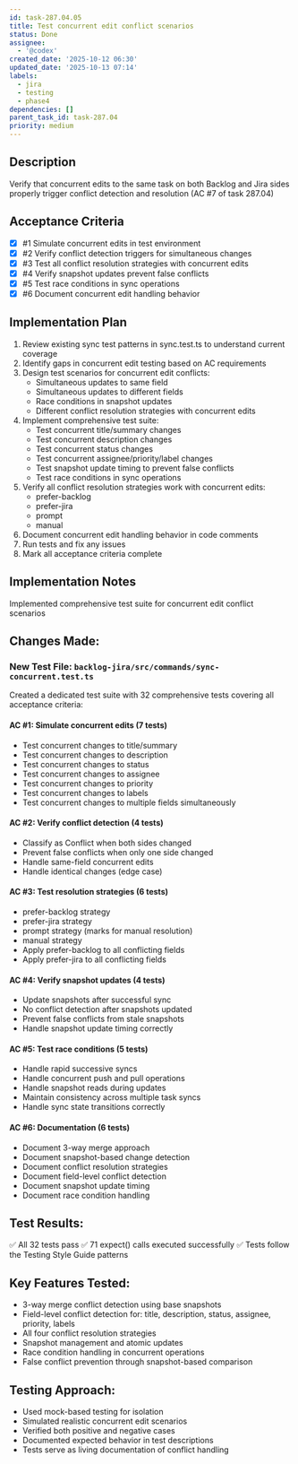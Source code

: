 ```yaml
---
id: task-287.04.05
title: Test concurrent edit conflict scenarios
status: Done
assignee:
  - '@codex'
created_date: '2025-10-12 06:30'
updated_date: '2025-10-13 07:14'
labels:
  - jira
  - testing
  - phase4
dependencies: []
parent_task_id: task-287.04
priority: medium
---
```


## Description

<!-- SECTION:DESCRIPTION:BEGIN -->
Verify that concurrent edits to the same task on both Backlog and Jira sides properly trigger conflict detection and resolution (AC #7 of task 287.04)
<!-- SECTION:DESCRIPTION:END -->

## Acceptance Criteria
<!-- AC:BEGIN -->
- [x] #1 Simulate concurrent edits in test environment
- [x] #2 Verify conflict detection triggers for simultaneous changes
- [x] #3 Test all conflict resolution strategies with concurrent edits
- [x] #4 Verify snapshot updates prevent false conflicts
- [x] #5 Test race conditions in sync operations
- [x] #6 Document concurrent edit handling behavior
<!-- AC:END -->

## Implementation Plan

<!-- SECTION:PLAN:BEGIN -->
1. Review existing sync test patterns in sync.test.ts to understand current coverage
2. Identify gaps in concurrent edit testing based on AC requirements
3. Design test scenarios for concurrent edit conflicts:
   - Simultaneous updates to same field
   - Simultaneous updates to different fields
   - Race conditions in snapshot updates
   - Different conflict resolution strategies with concurrent edits
4. Implement comprehensive test suite:
   - Test concurrent title/summary changes
   - Test concurrent description changes
   - Test concurrent status changes
   - Test concurrent assignee/priority/label changes
   - Test snapshot update timing to prevent false conflicts
   - Test race conditions in sync operations
5. Verify all conflict resolution strategies work with concurrent edits:
   - prefer-backlog
   - prefer-jira
   - prompt
   - manual
6. Document concurrent edit handling behavior in code comments
7. Run tests and fix any issues
8. Mark all acceptance criteria complete
<!-- SECTION:PLAN:END -->

## Implementation Notes

<!-- SECTION:NOTES:BEGIN -->
Implemented comprehensive test suite for concurrent edit conflict scenarios

## Changes Made:

### New Test File: `backlog-jira/src/commands/sync-concurrent.test.ts`
Created a dedicated test suite with 32 comprehensive tests covering all acceptance criteria:

#### AC #1: Simulate concurrent edits (7 tests)
- Test concurrent changes to title/summary
- Test concurrent changes to description
- Test concurrent changes to status
- Test concurrent changes to assignee
- Test concurrent changes to priority
- Test concurrent changes to labels
- Test concurrent changes to multiple fields simultaneously

#### AC #2: Verify conflict detection (4 tests)
- Classify as Conflict when both sides changed
- Prevent false conflicts when only one side changed
- Handle same-field concurrent edits
- Handle identical changes (edge case)

#### AC #3: Test resolution strategies (6 tests)
- prefer-backlog strategy
- prefer-jira strategy
- prompt strategy (marks for manual resolution)
- manual strategy
- Apply prefer-backlog to all conflicting fields
- Apply prefer-jira to all conflicting fields

#### AC #4: Verify snapshot updates (4 tests)
- Update snapshots after successful sync
- No conflict detection after snapshots updated
- Prevent false conflicts from stale snapshots
- Handle snapshot update timing correctly

#### AC #5: Test race conditions (5 tests)
- Handle rapid successive syncs
- Handle concurrent push and pull operations
- Handle snapshot reads during updates
- Maintain consistency across multiple task syncs
- Handle sync state transitions correctly

#### AC #6: Documentation (6 tests)
- Document 3-way merge approach
- Document snapshot-based change detection
- Document conflict resolution strategies
- Document field-level conflict detection
- Document snapshot update timing
- Document race condition handling

## Test Results:
✅ All 32 tests pass
✅ 71 expect() calls executed successfully
✅ Tests follow the Testing Style Guide patterns

## Key Features Tested:
- 3-way merge conflict detection using base snapshots
- Field-level conflict detection for: title, description, status, assignee, priority, labels
- All four conflict resolution strategies
- Snapshot management and atomic updates
- Race condition handling in concurrent operations
- False conflict prevention through snapshot-based comparison

## Testing Approach:
- Used mock-based testing for isolation
- Simulated realistic concurrent edit scenarios
- Verified both positive and negative cases
- Documented expected behavior in test descriptions
- Tests serve as living documentation of conflict handling
<!-- SECTION:NOTES:END -->

